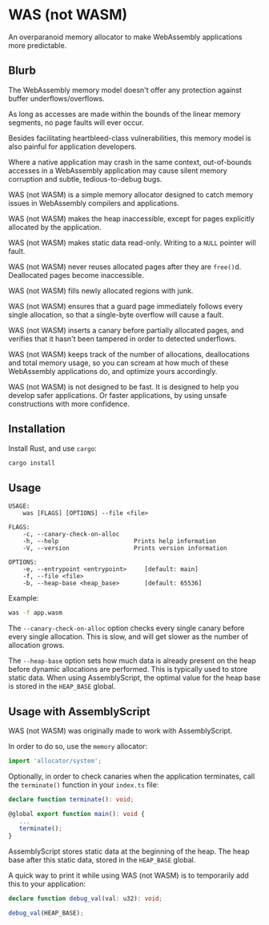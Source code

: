 # WAS (not WASM)

An overparanoid memory allocator to make WebAssembly applications more
predictable.

## Blurb

The WebAssembly memory model doesn't offer any protection against buffer
underflows/overflows.

As long as accesses are made within the bounds of the linear memory
segments, no page faults will ever occur.

Besides facilitating heartbleed-class vulnerabilities, this memory
model is also painful for application developers.

Where a native application may crash in the same context,
out-of-bounds accesses in a WebAssembly application may cause silent
memory corruption and subtle, tedious-to-debug bugs.

WAS (not WASM) is a simple memory allocator designed to catch memory
issues in WebAssembly compilers and applications.

WAS (not WASM) makes the heap inaccessible, except for pages
explicitly allocated by the application.

WAS (not WASM) makes static data read-only. Writing to a `NULL`
pointer will fault.

WAS (not WASM) never reuses allocated pages after they are `free()`d.
Deallocated pages become inaccessible.

WAS (not WASM) fills newly allocated regions with junk.

WAS (not WASM) ensures that a guard page immediately follows every
single allocation, so that a single-byte overflow will cause a fault.

WAS (not WASM) inserts a canary before partially allocated pages, and
verifies that it hasn't been tampered in order to detected underflows.

WAS (not WASM) keeps track of the number of allocations, deallocations
and total memory usage, so you can scream at how much of these
WebAssembly applications do, and optimize yours accordingly.

WAS (not WASM) is not designed to be fast. It is designed to help you
develop safer applications. Or faster applications, by using unsafe
constructions with more confidence.

## Installation

Install Rust, and use `cargo`:

```sh
cargo install
```

## Usage

```
USAGE:
    was [FLAGS] [OPTIONS] --file <file>

FLAGS:
    -c, --canary-check-on-alloc
    -h, --help                     Prints help information
    -V, --version                  Prints version information

OPTIONS:
    -e, --entrypoint <entrypoint>     [default: main]
    -f, --file <file>
    -b, --heap-base <heap_base>       [default: 65536]
```

Example:

```sh
was -f app.wasm
```

The `--canary-check-on-alloc` option checks every single canary before
every single allocation. This is slow, and will get slower as the
number of allocation grows.

The `--heap-base` option sets how much data is already present on the
heap before dynamic allocations are performed. This is typically used
to store static data. When using AssemblyScript, the optimal value for
the heap base is stored in the `HEAP_BASE` global.

## Usage with AssemblyScript

WAS (not WASM) was originally made to work with AssemblyScript.

In order to do so, use the `memory` allocator:

```typescript
import 'allocator/system';
```

Optionally, in order to check canaries when the application
terminates, call the `terminate()` function in your `index.ts` file:

```typescript
declare function terminate(): void;

@global export function main(): void {
   ...
   terminate();
}
```

AssemblyScript stores static data at the beginning of the heap. The
heap base after this static data, stored in the `HEAP_BASE` global.

A quick way to print it while using WAS (not WASM) is to temporarily
add this to your application:

```typescript
declare function debug_val(val: u32): void;

debug_val(HEAP_BASE);
```
